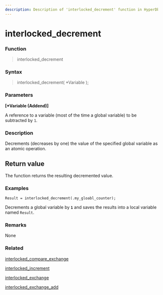 ```yaml
---
description: Description of 'interlocked_decrement' function in HyperDbg Scripts
---
```


# interlocked_decrement

### Function

> interlocked_decrement

### Syntax

> interlocked_decrement( \*Variable );

### Parameters

**\[\*Variable (Addend)]**

A reference to a variable (most of the time a global variable) to be subtracted by `1`.

### Description

Decrements (decreases by one) the value of the specified global variable as an atomic operation.

## Return value

The function returns the resulting decremented value.

### Examples

`Result = interlocked_decrement(.my_gloabl_counter);`

Decrements a global variable by **`1`** and saves the results into a local variable named `Result`.

### Remarks

None

### Related

[interlocked_compare_exchange](https://docs.hyperdbg.org/commands/scripting-language/functions/interlocked/interlocked_compare_exchange)

[interlocked_increment](https://docs.hyperdbg.org/commands/scripting-language/functions/interlocked/interlocked_increment)

[interlocked_exchange](https://docs.hyperdbg.org/commands/scripting-language/functions/interlocked/interlocked_exchange)

[interlocked_exchange_add](https://docs.hyperdbg.org/commands/scripting-language/functions/interlocked/interlocked_exchange_add)
